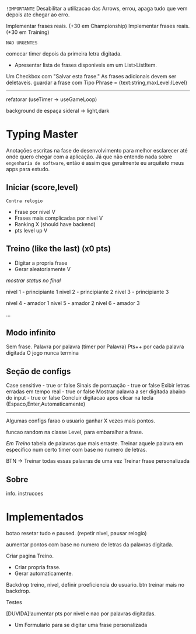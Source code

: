 `!IMPORTANTE`
Desabilitar a utilizacao das Arrows, errou, apaga tudo que vem depois ate chegar ao erro.

Implementar frases reais. (+30 em Championship)
Implementar frases reais. (+30 em Training)

`NAO URGENTES`

comecar timer depois da primeira letra digitada.

- Apresentar lista de frases disponiveis em um List>ListItem.

Um Checkbox com "Salvar esta frase."
As frases adicionais devem ser deletaveis.
guardar a frase com Tipo Phrase = {text:string,maxLevel:ILevel}

---

refatorar (useTimer -> useGameLoop)

background de espaça sideral -> light,dark

# Typing Master

Anotações escritas na fase de desenvolvimento para melhor esclarecer até onde quero chegar com a aplicação. Já que não entendo nada sobre `engenharia de software`, então é assim que geralmente eu arquiteto meus apps para estudo.

## Iniciar (score,level)

`Contra relogio`

- Frase por nivel V
- Frases mais complicadas por nivel V
- Ranking X (should have backend)
- pts level up V

## Treino (like the last) (x0 pts)

- Digitar a propria frase
- Gerar aleatoriamente V

_mostrar status no final_

nivel 1 - principiante 1
nivel 2 - principiante 2
nivel 3 - principiante 3

nivel 4 - amador 1
nivel 5 - amador 2
nivel 6 - amador 3

...

## Modo infinito

Sem frase.
Palavra por palavra (timer por Palavra)
Pts++ por cada palavra digitada
O jogo nunca termina

## Seção de configs

Case sensitive - true or false
Sinais de pontuação - true or false
Exibir letras erradas em tempo real - true or false
Mostrar palavra a ser digitada abaixo do input - true or false
Concluir digitacao apos clicar na tecla (Espaco,Enter,Automaticamente)

---

Algumas configs farao o usuario ganhar X vezes mais pontos.

funcao random na classe Level, para embaralhar a frase.

_Em Treino_
tabela de palavras que mais erraste.
Treinar aquele palavra em especifico num certo timer com base no numero de letras.

BTN -> Treinar todas essas palavras de uma vez
Treinar frase personalizada

## Sobre

info.
instrucoes

# Implementados

botao resetar tudo e paused. (repetir nivel, pausar relogio)

aumentar pontos com base no numero de letras da palavras digitada.

Criar pagina Treino.

- Criar propria frase.
- Gerar automaticamente.

Backdrop treino, nivel, definir proeficiencia do usuario.
btn treinar mais no backdrop.

Testes

[DUVIDA]!aumentar pts por nivel e nao por palavras digitadas.

- Um Formulario para se digitar uma frase personalizada
